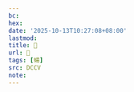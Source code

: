 ```yaml
---
bc:
hex:
date: '2025-10-13T10:27:08+08:00'
lastmod:
title: 􃓆
url: 􃓆
tags: [蝪]
src: DCCV
note:
---
```

